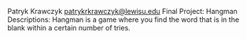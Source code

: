 Patryk Krawczyk
patrykrkrawczyk@lewisu.edu
Final Project: Hangman 
Descriptions: Hangman is a game where you find the word that is in the blank 
within a certain number of tries. 
